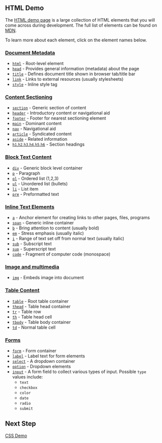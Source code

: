 ## HTML Demo

The [HTML demo page](http://localhost:8080/step1-01/html-demo/html-demo.html) is a large collection of HTML elements that you will come across during development. The full list of elements can be found on [MDN](https://developer.mozilla.org/en-US/docs/Web/HTML/Element).

To learn more about each element, click on the element names below.

### [Document Metadata](https://developer.mozilla.org/en-US/docs/Web/HTML/Element#Document_metadata)

- [`html`](https://developer.mozilla.org/en-US/docs/Web/HTML/Element/html) - Root-level element
- [`head`](https://developer.mozilla.org/en-US/docs/Web/HTML/Element/head) - Provides general information (metadata) about the page
- [`title`](https://developer.mozilla.org/en-US/docs/Web/HTML/Element/title) - Defines document title shown in browser tab/title bar
- [`link`](https://developer.mozilla.org/en-US/docs/Web/HTML/Element/link) - Links to external resources (usually stylesheets)
- [`style`](https://developer.mozilla.org/en-US/docs/Web/HTML/Element/style) - Inline style tag

### [Content Sectioning](https://developer.mozilla.org/en-US/docs/Web/HTML/Element#Content_sectioning)

- [`section`](https://developer.mozilla.org/en-US/docs/Web/HTML/Element/section) - Generic section of content
- [`header`](https://developer.mozilla.org/en-US/docs/Web/HTML/Element/header) - Introductory content or navigational aid
- [`footer`](https://developer.mozilla.org/en-US/docs/Web/HTML/Element/footer) - Footer for nearest sectioning element
- [`main`](https://developer.mozilla.org/en-US/docs/Web/HTML/Element/main) - Dominant content
- [`nav`](https://developer.mozilla.org/en-US/docs/Web/HTML/Element/nav) - Navigational aid
- [`article`](https://developer.mozilla.org/en-US/docs/Web/HTML/Element/article) - Syndicated content
- [`aside`](https://developer.mozilla.org/en-US/docs/Web/HTML/Element/aside) - Related information
- [`h1`,`h2`,`h3`,`h4`,`h5`,`h6`](https://developer.mozilla.org/en-US/docs/Web/HTML/Element/Heading_Elements) - Section headings

### [Block Text Content](https://developer.mozilla.org/en-US/docs/Web/HTML/Element#Text_content)

- [`div`](https://developer.mozilla.org/en-US/docs/Web/HTML/Element/div) - Generic block level container
- [`p`](https://developer.mozilla.org/en-US/docs/Web/HTML/Element/p) - Paragraph
- [`ol`](https://developer.mozilla.org/en-US/docs/Web/HTML/Element/ol) - Ordered list (1,2,3)
- [`ul`](https://developer.mozilla.org/en-US/docs/Web/HTML/Element/ul) - Unordered list (bullets)
- [`li`](https://developer.mozilla.org/en-US/docs/Web/HTML/Element/li) - List item
- [`pre`](https://developer.mozilla.org/en-US/docs/Web/HTML/Element/pre) - Preformatted text

### [Inline Text Elements](https://developer.mozilla.org/en-US/docs/Web/HTML/Element#Inline_text_semantics)

- [`a`](https://developer.mozilla.org/en-US/docs/Web/HTML/Element/a) - Anchor element for creating links to other pages, files, programs
- [`span`](https://developer.mozilla.org/en-US/docs/Web/HTML/Element/span) - Generic inline container
- [`b`](https://developer.mozilla.org/en-US/docs/Web/HTML/Element/b) - Bring attention to content (usually bold)
- [`em`](https://developer.mozilla.org/en-US/docs/Web/HTML/Element/em) - Stress emphasis (usually italic)
- [`i`](https://developer.mozilla.org/en-US/docs/Web/HTML/Element/i) - Range of text set off from normal text (usually italic)
- [`sub`](https://developer.mozilla.org/en-US/docs/Web/HTML/Element/sub) - Subscript text
- [`sup`](https://developer.mozilla.org/en-US/docs/Web/HTML/Element/sup) - Superscript text
- [`code`](https://developer.mozilla.org/en-US/docs/Web/HTML/Element/code) - Fragment of computer code (monospace)

### [Image and multimedia](https://developer.mozilla.org/en-US/docs/Web/HTML/Element#Inline_text_semantics)

- [`img`](https://developer.mozilla.org/en-US/docs/Web/HTML/Element/img) - Embeds image into document

### [Table Content](https://developer.mozilla.org/en-US/docs/Web/HTML/Element#Table_content)

- [`table`](https://developer.mozilla.org/en-US/docs/Web/HTML/Element/table) - Root table container
- [`thead`](https://developer.mozilla.org/en-US/docs/Web/HTML/Element/thead) - Table head container
- [`tr`](https://developer.mozilla.org/en-US/docs/Web/HTML/Element/tr) - Table row
- [`th`](https://developer.mozilla.org/en-US/docs/Web/HTML/Element/th) - Table head cell
- [`tbody`](https://developer.mozilla.org/en-US/docs/Web/HTML/Element/tbody) - Table body container
- [`td`](https://developer.mozilla.org/en-US/docs/Web/HTML/Element/td) - Normal table cell

### [Forms](https://developer.mozilla.org/en-US/docs/Web/HTML/Element#Forms)

- [`form`](https://developer.mozilla.org/en-US/docs/Web/HTML/Element/form) - Form container
- [`label`](https://developer.mozilla.org/en-US/docs/Web/HTML/Element/label) - Label text for form elements
- [`select`](https://developer.mozilla.org/en-US/docs/Web/HTML/Element/select) - A dropdown container
- [`option`](https://developer.mozilla.org/en-US/docs/Web/HTML/Element/option) - Dropdown elements
- [`input`](https://developer.mozilla.org/en-US/docs/Web/HTML/Element/input) - A form field to collect various types of input.
  Possible `type` values include:
  - `text`
  - `checkbox`
  - `color`
  - `date`
  - `radio`
  - `submit`


## Next Step

[CSS Demo](../css-demo)
